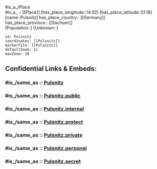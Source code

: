 ﻿---
confidential: public
isDeleted: false
location:
- 51.18
- 14.02
mapmarker: city
mapzoom:
- 7
- 12
SpocWebEntityId: 33549
tags:
- geo/City
type: City
---

#is_a_/Place  
#is_a_ :: [[Place]] 
[has_place_longitude::14.02] 
[has_place_latitude::51.18] 
[name::Pulsnitz] 
has_place_country:: [[Germany]]  
has_place_province:: [[Sachsen]]  
[Population::] 
[Unknown::] 


```leaflet
id: Pulsnitz
coordinates: [[Pulsnitz]] 
markerFile: [[Pulsnitz]] 
defaultZoom: 11 
maxZoom: 18
```


## Confidential Links & Embeds: 

### #is_/same_as :: [Pulsnitz](/_Standards/Earth/Continent/Europe/Europe~Central/Germany/Germany~East/Sachsen/counties~Sachsen/Bautzen/cities~Bautzen/Pulsnitz.md) 

### #is_/same_as :: [Pulsnitz.public](/_public/Earth/Continent/Europe/Europe~Central/Germany/Germany~East/Sachsen/counties~Sachsen/Bautzen/cities~Bautzen/Pulsnitz.public.md) 

### #is_/same_as :: [Pulsnitz.internal](/_internal/Earth/Continent/Europe/Europe~Central/Germany/Germany~East/Sachsen/counties~Sachsen/Bautzen/cities~Bautzen/Pulsnitz.internal.md) 

### #is_/same_as :: [Pulsnitz.protect](/_protect/Earth/Continent/Europe/Europe~Central/Germany/Germany~East/Sachsen/counties~Sachsen/Bautzen/cities~Bautzen/Pulsnitz.protect.md) 

### #is_/same_as :: [Pulsnitz.private](/_private/Earth/Continent/Europe/Europe~Central/Germany/Germany~East/Sachsen/counties~Sachsen/Bautzen/cities~Bautzen/Pulsnitz.private.md) 

### #is_/same_as :: [Pulsnitz.personal](/_personal/Earth/Continent/Europe/Europe~Central/Germany/Germany~East/Sachsen/counties~Sachsen/Bautzen/cities~Bautzen/Pulsnitz.personal.md) 

### #is_/same_as :: [Pulsnitz.secret](/_secret/Earth/Continent/Europe/Europe~Central/Germany/Germany~East/Sachsen/counties~Sachsen/Bautzen/cities~Bautzen/Pulsnitz.secret.md)

